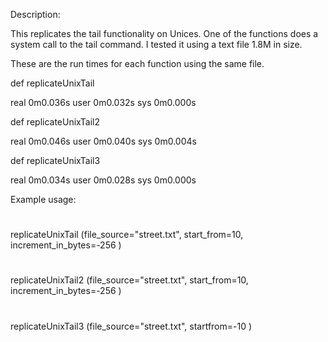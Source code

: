 Description:

This replicates the tail functionality on Unices.  One of the functions does a system call to the tail command.  I tested it using a text file 1.8M in size.

These are the run times for each function using the same file.

def replicateUnixTail

real	0m0.036s
user	0m0.032s
sys	0m0.000s

def replicateUnixTail2

real	0m0.046s
user	0m0.040s
sys	0m0.004s

def replicateUnixTail3

real	0m0.034s
user	0m0.028s
sys	0m0.000s


Example usage:

#
replicateUnixTail (file_source="street.txt", start_from=10, increment_in_bytes=-256 )

#
replicateUnixTail2 (file_source="street.txt", start_from=10, increment_in_bytes=-256 )

#
replicateUnixTail3 (file_source="street.txt", startfrom=-10 )
